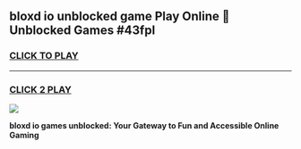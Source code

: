 
## bloxd io unblocked game Play Online 👋 Unblocked Games #43fpl
<h3>
<a href="https://premium.freeplayer.one?title=bloxd_io&ref=21F">CLICK TO PLAY</a></h3>
<hr>

<h3>
<a href="https://premium.freeplayer.one?title=bloxd_io&ref=21F">CLICK 2 PLAY</a>
  
</h3>

<a href="https://premium.freeplayer.one?title=bloxd_io&ref=21F/"><img src="https://clearcache.store/games.png"></a>


**bloxd io games unblocked: Your Gateway to Fun and Accessible Online Gaming**
